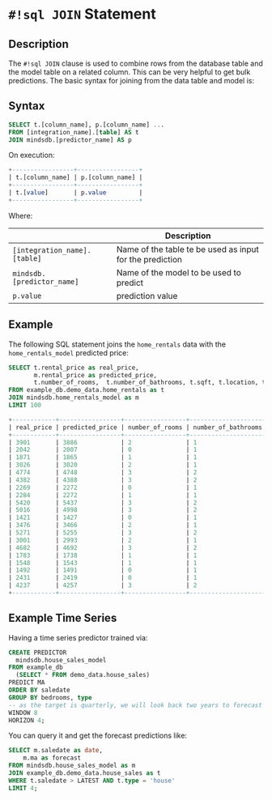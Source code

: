 # `#!sql JOIN` Statement

## Description

The `#!sql JOIN` clause is used to combine rows from the database table and the model table on a related column. This can be very helpful to get bulk predictions. The basic syntax for joining from the data table and model is:

## Syntax

```sql
SELECT t.[column_name], p.[column_name] ...
FROM [integration_name].[table] AS t
JOIN mindsdb.[predictor_name] AS p
```

On execution:

```sql
+-----------------+-----------------+
| t.[column_name] | p.[column_name] |
+-----------------+-----------------+
| t.[value]       | p.value         |
+-----------------+-----------------+
```

Where:

|                                     | Description                                              |
| ----------------------------------- | -------------------------------------------------------- |
| `[integration_name].[table]`        | Name of the table te be used as input for the prediction |
| `mindsdb.[predictor_name]`          | Name of the model to be used to predict                  |
| `p.value`                           | prediction value                                         |

## Example

The following SQL statement joins the `home_rentals` data with the `home_rentals_model` predicted price:

```sql
SELECT t.rental_price as real_price, 
       m.rental_price as predicted_price,
       t.number_of_rooms,  t.number_of_bathrooms, t.sqft, t.location, t.days_on_market 
FROM example_db.demo_data.home_rentals as t 
JOIN mindsdb.home_rentals_model as m 
LIMIT 100
```

```sql
+------------+-----------------+-----------------+---------------------+------+----------+----------------+
| real_price | predicted_price | number_of_rooms | number_of_bathrooms | sqft | location | days_on_market |
+------------+-----------------+-----------------+---------------------+------+----------+----------------+
| 3901       | 3886            | 2               | 1                   | 917  | great    | 13             |
| 2042       | 2007            | 0               | 1                   | 194  | great    | 10             |
| 1871       | 1865            | 1               | 1                   | 543  | poor     | 18             |
| 3026       | 3020            | 2               | 1                   | 503  | good     | 10             |
| 4774       | 4748            | 3               | 2                   | 1066 | good     | 13             |
| 4382       | 4388            | 3               | 2                   | 816  | poor     | 25             |
| 2269       | 2272            | 0               | 1                   | 461  | great    | 6              |
| 2284       | 2272            | 1               | 1                   | 333  | great    | 6              |
| 5420       | 5437            | 3               | 2                   | 1124 | great    | 9              |
| 5016       | 4998            | 3               | 2                   | 1204 | good     | 7              |
| 1421       | 1427            | 0               | 1                   | 538  | poor     | 43             |
| 3476       | 3466            | 2               | 1                   | 890  | good     | 6              |
| 5271       | 5255            | 3               | 2                   | 975  | great    | 6              |
| 3001       | 2993            | 2               | 1                   | 564  | good     | 13             |
| 4682       | 4692            | 3               | 2                   | 953  | good     | 10             |
| 1783       | 1738            | 1               | 1                   | 493  | poor     | 24             |
| 1548       | 1543            | 1               | 1                   | 601  | poor     | 47             |
| 1492       | 1491            | 0               | 1                   | 191  | good     | 12             |
| 2431       | 2419            | 0               | 1                   | 511  | great    | 1              |
| 4237       | 4257            | 3               | 2                   | 916  | poor     | 36             |
+------------+-----------------+-----------------+---------------------+------+----------+----------------+

```

## Example Time Series

Having a time series predictor trained via:

```sql
CREATE PREDICTOR 
  mindsdb.house_sales_model
FROM example_db
  (SELECT * FROM demo_data.house_sales)
PREDICT MA
ORDER BY saledate
GROUP BY bedrooms, type
-- as the target is quarterly, we will look back two years to forecast the next one
WINDOW 8
HORIZON 4;  
```

You can query it and get the forecast predictions like: 

```sql 
SELECT m.saledate as date,
    m.ma as forecast
FROM mindsdb.house_sales_model as m 
JOIN example_db.demo_data.house_sales as t
WHERE t.saledate > LATEST AND t.type = 'house'
LIMIT 4;
```

